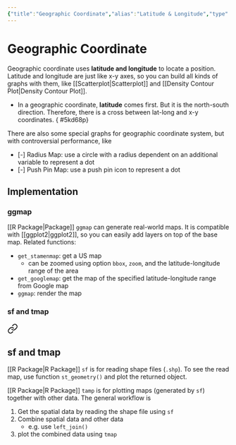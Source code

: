 ```yaml
---
{"title":"Geographic Coordinate","alias":"Latitude & Longitude","type":"note","created":"2022-11-10T19:15:08","modified":"2022-12-12T01:28:28","dg-publish":true,"sup":["[[EDAV]]"],"state":"done","permalink":"/geographic-coordinate/","dgPassFrontmatter":true,"updated":"2022-12-12T01:28:28"}
---
```



# Geographic Coordinate

Geographic coordinate uses **latitude and longitude** to locate a position.
Latitude and longitude are just like x-y axes, so you can build all kinds of graphs with them, like [[Scatterplot\|Scatterplot]] and [[Density Contour Plot\|Density Contour Plot]].

- <span class="alt-check alt-check-rmk">In a geographic coordinate, **latitude** comes first. But it is the north-south direction. Therefore, there is a cross between lat-long and x-y coordinates.
{ #5kd68p}
</span>

There are also some special graphs for geographic coordinate system, but with controversial performance, like

- [-] Radius Map: use a circle with a radius dependent on an additional variable to represent a dot
- [-] Push Pin Map: use a push pin icon to represent a dot

## Implementation

### ggmap

[[R Package\|Package]] `ggmap` can generate real-world maps. It is compatible with [[ggplot2\|ggplot2]], so you can easily add layers on top of the base map. Related functions:

- `get_stamenmap`: get a US map
    - can be zoomed using option `bbox`, `zoom`, and the latitude-longitude range of the area
- `get_googlemap`: get the map of the specified latitude-longitude range from Google map
- `ggmap`: render the map

### sf and tmap


<div class="transclusion internal-embed is-loaded"><a class="markdown-embed-link" href="/spatial-data/#sf-and-tmap" aria-label="Open link"><svg xmlns="http://www.w3.org/2000/svg" width="24" height="24" viewBox="0 0 24 24" fill="none" stroke="currentColor" stroke-width="2" stroke-linecap="round" stroke-linejoin="round" class="svg-icon lucide-link"><path d="M10 13a5 5 0 0 0 7.54.54l3-3a5 5 0 0 0-7.07-7.07l-1.72 1.71"></path><path d="M14 11a5 5 0 0 0-7.54-.54l-3 3a5 5 0 0 0 7.07 7.07l1.71-1.71"></path></svg></a><div class="markdown-embed">



## sf and tmap

[[R Package\|R Package]] `sf` is for reading shape files (`.shp`). To see the read map, use function `st_geometry()` and plot the returned object.

[[R Package\|R Package]] `tamp` is for plotting maps (generated by `sf`) together with other data. The general workflow is

1. Get the spatial data by reading the shape file using `sf`
2. Combine spatial data and other data
    - e.g. use `left_join()`
3. plot the combined data using `tmap`


</div></div>

